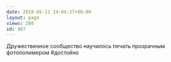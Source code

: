 ```yaml
---
date: 2018-05-12 14:04:27+00:00
layout: page
views: 280
id: 487
---
```


Дружественное сообщество научилось печать прозрачным фотополимером #достойно


